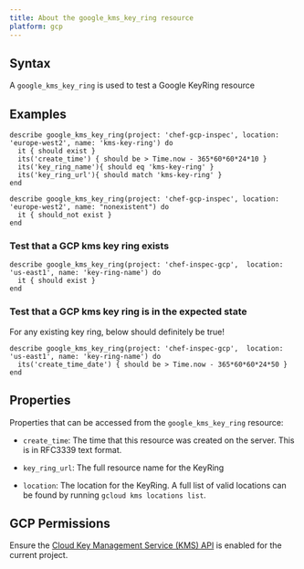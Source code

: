 ```yaml
---
title: About the google_kms_key_ring resource
platform: gcp
---
```


## Syntax
A `google_kms_key_ring` is used to test a Google KeyRing resource

## Examples
```
describe google_kms_key_ring(project: 'chef-gcp-inspec', location: 'europe-west2', name: 'kms-key-ring') do
  it { should exist }
  its('create_time') { should be > Time.now - 365*60*60*24*10 }
  its('key_ring_name'){ should eq 'kms-key-ring' }
  its('key_ring_url'){ should match 'kms-key-ring' }
end

describe google_kms_key_ring(project: 'chef-gcp-inspec', location: 'europe-west2', name: "nonexistent") do
  it { should_not exist }
end
```

### Test that a GCP kms key ring exists

    describe google_kms_key_ring(project: 'chef-inspec-gcp',  location: 'us-east1', name: 'key-ring-name') do
      it { should exist }
    end

### Test that a GCP kms key ring is in the expected state 

For any existing key ring, below should definitely be true!

    describe google_kms_key_ring(project: 'chef-inspec-gcp',  location: 'us-east1', name: 'key-ring-name') do
      its('create_time_date') { should be > Time.now - 365*60*60*24*50 }
    end

## Properties
Properties that can be accessed from the `google_kms_key_ring` resource:


  * `create_time`: The time that this resource was created on the server. This is in RFC3339 text format.

  * `key_ring_url`: The full resource name for the KeyRing

  * `location`: The location for the KeyRing. A full list of valid locations can be found by running `gcloud kms locations list`.


## GCP Permissions

Ensure the [Cloud Key Management Service (KMS) API](https://console.cloud.google.com/apis/library/cloudkms.googleapis.com/) is enabled for the current project.
